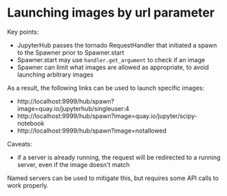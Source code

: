 # Launching images by url parameter

Key points:

- JupyterHub passes the tornado RequestHandler that initiated a spawn to the Spawner prior to Spawner.start
- Spawner.start may use `handler.get_argument` to check if an image
- Spawner can limit what images are allowed as appropriate, to avoid launching arbitrary images

As a result, the following links can be used to launch specific images:

- http://localhost:9999/hub/spawn?image=quay.io/jupyterhub/singleuser:4
- http://localhost:9999/hub/spawn?image=quay.io/jupyter/scipy-notebook
- http://localhost:9999/hub/spawn?image=notallowed

Caveats:

- if a server is already running, the request will be redirected to a running server, even if the image doesn't match

Named servers can be used to mitigate this, but requires some API calls to work properly.
